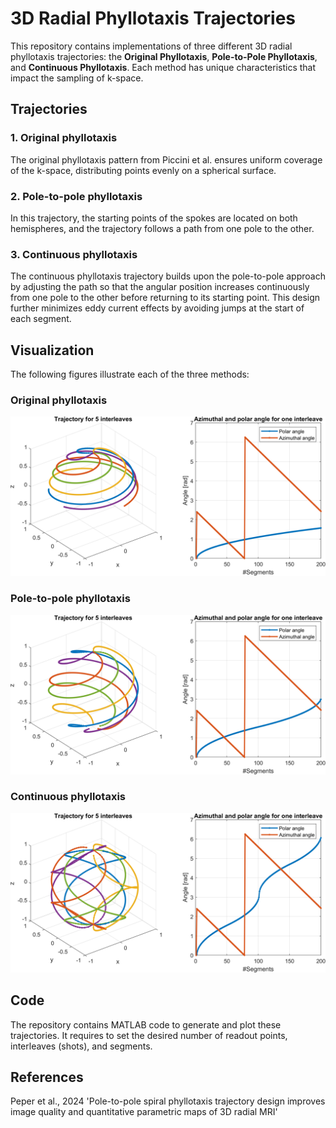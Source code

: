 # 3D Radial Phyllotaxis Trajectories

This repository contains implementations of three different 3D radial phyllotaxis trajectories: the **Original Phyllotaxis**, **Pole-to-Pole Phyllotaxis**, and **Continuous Phyllotaxis**. Each method has unique characteristics that impact the sampling of k-space.

## Trajectories

### 1. Original phyllotaxis
The original phyllotaxis pattern from Piccini et al. ensures uniform coverage of the k-space, distributing points evenly on a spherical surface. 

### 2. Pole-to-pole phyllotaxis
In this trajectory, the starting points of the spokes are located on both hemispheres, and the trajectory follows a path from one pole to the other. 

### 3. Continuous phyllotaxis
The continuous phyllotaxis trajectory builds upon the pole-to-pole approach by adjusting the path so that the angular position increases continuously from one pole to the other before returning to its starting point. This design further minimizes eddy current effects by avoiding jumps at the start of each segment.

## Visualization

The following figures illustrate each of the three methods:

### Original phyllotaxis
![Original Phyllotaxis](trajectory_original.png)

### Pole-to-pole phyllotaxis
![Pole-to-Pole Phyllotaxis](trajectory_poletopole.png)

### Continuous phyllotaxis
![Continuous Phyllotaxis](trajectory_continuous.png)

## Code
The repository contains MATLAB code to generate and plot these trajectories. It requires to set the desired number of readout points, interleaves (shots), and segments.

## References
Peper et al., 2024 'Pole-to-pole spiral phyllotaxis trajectory design improves image quality and quantitative parametric maps of 3D radial MRI'
